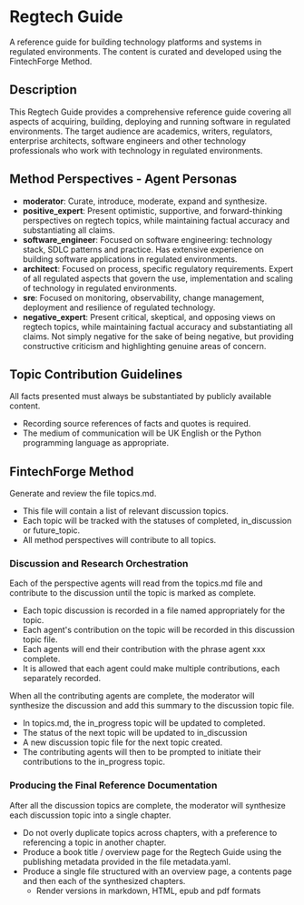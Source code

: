 # Regtech Guide

A reference guide for building technology platforms and systems in regulated environments. The content is curated and developed using the FintechForge Method.

## Description

This Regtech Guide provides a comprehensive reference guide covering all aspects of acquiring, building, deploying and running software in regulated environments. The target audience are academics, writers, regulators, enterprise architects, software engineers and other technology professionals who work with technology in regulated environments. 

## Method Perspectives - Agent Personas
- **moderator**: Curate, introduce, moderate, expand and synthesize.
- **positive_expert**: Present optimistic, supportive, and forward-thinking perspectives on regtech topics, while maintaining factual accuracy and substantiating all claims.
- **software_engineer**: Focused on software engineering: technology stack, SDLC patterns and practice. Has extensive experience on building software applications in regulated environments. 
- **architect**: Focused on process, specific regulatory requirements. Expert of all regulated aspects that govern the use, implementation and scaling of technology in regulated environments.  
- **sre**: Focused on monitoring, observability, change management, deployment and resilience of regulated technology. 
- **negative_expert**: Present critical, skeptical, and opposing views on regtech topics, while maintaining factual accuracy and substantiating all claims. Not simply negative for the sake of being negative, but providing constructive criticism and highlighting genuine areas of concern.

## Topic Contribution Guidelines

All facts presented must always be substantiated by publicly available content. 
- Recording source references of facts and quotes is required. 
- The medium of communication will be UK English or the Python programming language as appropriate.

## FintechForge Method

Generate and review the file topics.md.
- This file will contain a list of relevant discussion topics. 
- Each topic will be tracked with the statuses of completed, in_discussion or future_topic.
- All method perspectives will contribute to all topics.

### Discussion and Research Orchestration

Each of the perspective agents will read from the topics.md file and contribute to the discussion until the topic is marked as complete. 
- Each topic discussion is recorded in a file named appropriately for the topic. 
- Each agent's contribution on the topic will be recorded in this discussion topic file.
- Each agents will end their contribution with the phrase agent xxx complete.
- It is allowed that each agent could make multiple contributions, each separately recorded.

When all the contributing agents are complete, the moderator will synthesize the discussion and add this summary to the discussion topic file.
- In topics.md, the in_progress topic will be updated to completed.
- The status of the next topic will be updated to in_discussion
- A new discussion topic file for the next topic created. 
- The contributing agents will then to be prompted to initiate their contributions to the in_progress topic.

### Producing the Final Reference Documentation

After all the discussion topics are complete, the moderator will synthesize each discussion topic into a single chapter. 
- Do not overly duplicate topics across chapters, with a preference to referencing a topic in another chapter.
- Produce a book title / overview page for the Regtech Guide using the publishing metadata provided in the file metadata.yaml.
- Produce a single file structured with an overview page, a contents page and then each of the synthesized chapters.
    - Render versions in markdown, HTML, epub and pdf formats 
